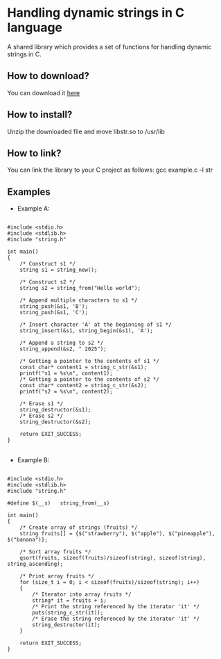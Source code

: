 # Handling dynamic strings in C language
A shared library which provides a set of functions for handling dynamic strings in C.

<h2>How to download?</h2>
You can download it <a href="https://github.com/user-attachments/files/20024578/libstr.zip">here</a>

<h2>How to install?</h2>
Unzip the downloaded file and move libstr.so to /usr/lib

<h2>How to link?</h2>
You can link the library to your C project as follows: gcc example.c -l str

<br>
<h2> Examples </h2>

* Example A:

<pre>
<code class="language-c">
#include &lt;stdio.h&gt;
#include &lt;stdlib.h&gt;
#include "string.h"

int main()
{
    /* Construct s1 */
    string s1 = string_new();

    /* Construct s2 */
    string s2 = string_from("Hello world");

    /* Append multiple characters to s1 */
    string_push(&s1, 'B');
    string_push(&s1, 'C');

    /* Insert character 'A' at the beginning of s1 */
    string_insert(&s1, string_begin(&s1), 'A');

    /* Append a string to s2 */
    string_append(&s2, " 2025");

    /* Getting a pointer to the contents of s1 */
    const char* content1 = string_c_str(&s1);
    printf("s1 = %s\n", content1);
    /* Getting a pointer to the contents of s2 */
    const char* content2 = string_c_str(&s2);
    printf("s2 = %s\n", content2);

    /* Erase s1 */
    string_destructor(&s1);
    /* Erase s2 */
    string_destructor(&s2);
                
    return EXIT_SUCCESS;
}
</code>
</pre>

* Example B:

<pre>
<code class="language-c">
#include &lt;stdio.h&gt;
#include &lt;stdlib.h&gt;
#include "string.h"

#define $(__s)   string_from(__s)

int main()
{
    /* Create array of strings (fruits) */
    string fruits[] = {$("strawberry"), $("apple"), $("pineapple"), $("banana")};

    /* Sort array fruits */
    qsort(fruits, sizeof(fruits)/sizeof(string), sizeof(string), string_ascending);
    
    /* Print array fruits */
    for (size_t i = 0; i < sizeof(fruits)/sizeof(string); i++)
    {
        /* Iterator into array fruits */
        string* it = fruits + i;
        /* Print the string referenced by the iterator 'it' */
        puts(string_c_str(it));
        /* Erase the string referenced by the iterator 'it' */
        string_destructor(it);
    }
    
    return EXIT_SUCCESS;
}
</code>
</pre>
